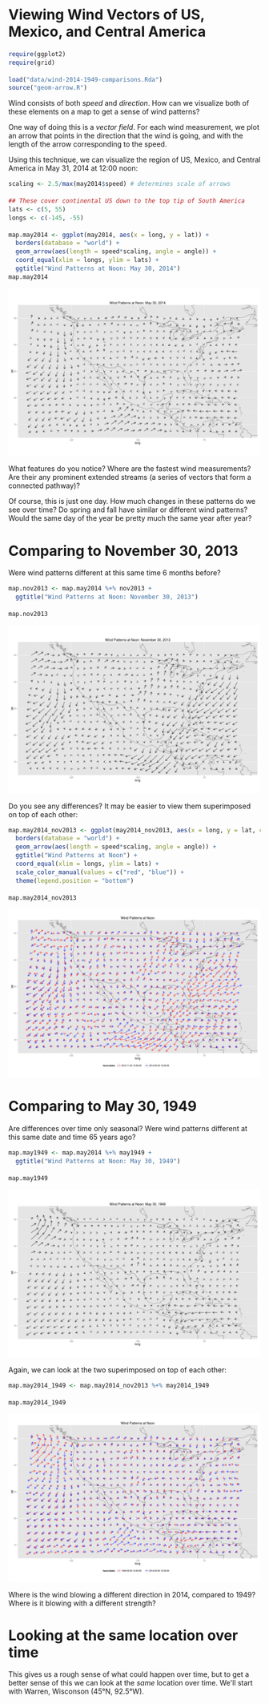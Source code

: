 Viewing Wind Vectors of US, Mexico, and Central America
========================================================


```r
require(ggplot2)
require(grid)

load("data/wind-2014-1949-comparisons.Rda")
source("geom-arrow.R")
```

Wind consists of both *speed* and *direction*.  How can we visualize both of these elements on a map to get a sense of wind patterns?

One way of doing this is a *vector field*.  For each wind measurement, we plot an arrow that points in the direction that the wind is going, and with the length of the arrow corresponding to the speed.

Using this technique, we can visualize the region of US, Mexico, and Central America in May 31, 2014 at 12:00 noon:


```r
scaling <- 2.5/max(may2014$speed) # determines scale of arrows

## These cover continental US down to the top tip of South America
lats <- c(5, 55)
longs <- c(-145, -55)

map.may2014 <- ggplot(may2014, aes(x = long, y = lat)) +
  borders(database = "world") + 
  geom_arrow(aes(length = speed*scaling, angle = angle)) +
  coord_equal(xlim = longs, ylim = lats) +
  ggtitle("Wind Patterns at Noon: May 30, 2014")
map.may2014
```

![plot of chunk may2014](figure/may2014.png) 

What features do you notice?  Where are the fastest wind measurements?  Are their any prominent extended streams (a series of vectors that form a connected pathway)?

Of course, this is just one day.  How much changes in these patterns do we see over time?  Do spring and fall have similar or different wind patterns?  Would the same day of the year be pretty much the same year after year?

# Comparing to November 30, 2013

 Were wind patterns different at this same time 6 months before?


```r
map.nov2013 <- map.may2014 %+% nov2013 +
  ggtitle("Wind Patterns at Noon: November 30, 2013")

map.nov2013
```

![plot of chunk nov2013](figure/nov2013.png) 

Do you see any differences? It may be easier to view them superimposed on top of each other:


```r
map.may2014_nov2013 <- ggplot(may2014_nov2013, aes(x = long, y = lat, color = factor(date))) +
  borders(database = "world") +
  geom_arrow(aes(length = speed*scaling, angle = angle)) +
  ggtitle("Wind Patterns at Noon") +
  coord_equal(xlim = longs, ylim = lats) +
  scale_color_manual(values = c("red", "blue")) + 
  theme(legend.position = "bottom")

map.may2014_nov2013
```

![plot of chunk may2014_nov2013](figure/may2014_nov2013.png) 


# Comparing to May 30, 1949

Are differences over time only seasonal? Were wind patterns different at this same date and time 65 years ago?


```r
map.may1949 <- map.may2014 %+% may1949 +
  ggtitle("Wind Patterns at Noon: May 30, 1949")

map.may1949
```

![plot of chunk may1949](figure/may1949.png) 

Again, we can look at the two superimposed on top of each other:


```r
map.may2014_1949 <- map.may2014_nov2013 %+% may2014_1949

map.may2014_1949
```

![plot of chunk may2014_1949](figure/may2014_1949.png) 

Where is the wind blowing a different direction in 2014, compared to 1949?  Where is it blowing with a different strength?

# Looking at the same location over time

This gives us a rough sense of what could happen over time, but to get a better sense of this we can look at the *same* location over time.  We'll start with Warren, Wisconson (45°N, 92.5°W).





